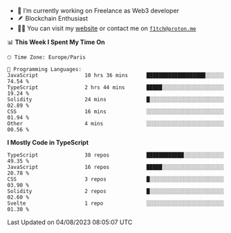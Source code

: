- 🔭 I’m currently working on Freelance as Web3 developer
- 🪶 Blockchain Enthusiast
- 👨‍💻 You can visit my [website](https://f1tch.xyz) or contact me on [`f1tch@proton.me`](mailto:f1tch@proton.me)

<!--START_SECTION:waka-->
📊 **This Week I Spent My Time On** 

```text
🕑︎ Time Zone: Europe/Paris

💬 Programming Languages: 
JavaScript               10 hrs 36 mins      ███████████████████░░░░░░   74.54 % 
TypeScript               2 hrs 44 mins       █████░░░░░░░░░░░░░░░░░░░░   19.24 % 
Solidity                 24 mins             █░░░░░░░░░░░░░░░░░░░░░░░░   02.89 % 
CSS                      16 mins             ░░░░░░░░░░░░░░░░░░░░░░░░░   01.94 % 
Other                    4 mins              ░░░░░░░░░░░░░░░░░░░░░░░░░   00.56 % 
```

**I Mostly Code in TypeScript** 

```text
TypeScript               38 repos            ████████████░░░░░░░░░░░░░   49.35 % 
JavaScript               16 repos            █████░░░░░░░░░░░░░░░░░░░░   20.78 % 
CSS                      3 repos             █░░░░░░░░░░░░░░░░░░░░░░░░   03.90 % 
Solidity                 2 repos             █░░░░░░░░░░░░░░░░░░░░░░░░   02.60 % 
Svelte                   1 repo              ░░░░░░░░░░░░░░░░░░░░░░░░░   01.30 % 
```




 Last Updated on 04/08/2023 08:05:07 UTC
<!--END_SECTION:waka-->
